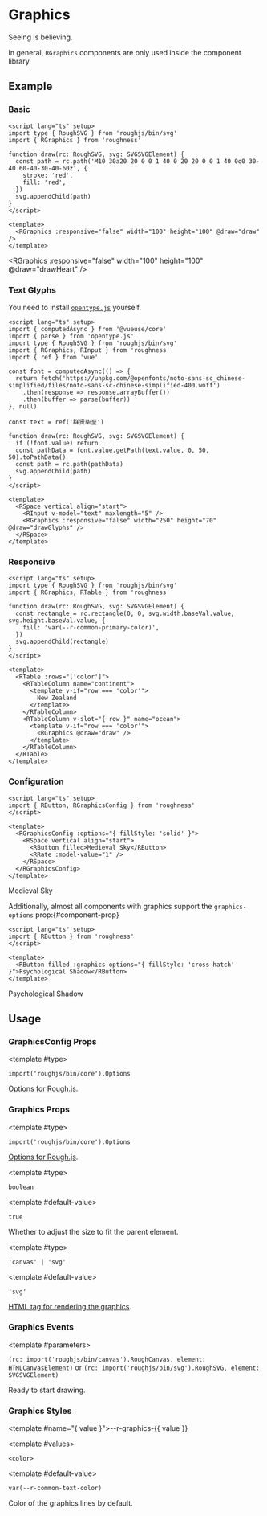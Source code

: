 <script lang="ts" setup>
import { computedAsync } from '@vueuse/core'
import { parse } from 'opentype.js'
import { RButton, RCard, RDetails, RGraphics, RGraphicsConfig, RInput, RRate, RSpace, RTable, RTableColumn, RText } from 'roughness'
import type { RoughSVG } from 'roughjs/bin/svg'
import { ref } from 'vue'

function drawHeart(rc: RoughSVG, svg: SVGSVGElement) {
  const path = rc.path('M10 30a20 20 0 0 1 40 0 20 20 0 0 1 40 0q0 30-40 60-40-30-40-60z', {
    stroke: 'red',
    fill: 'red',
  })
  svg.appendChild(path)
}

function drawOcean(rc: RoughSVG, svg: SVGSVGElement) {
  const rectangle = rc.rectangle(0, 0, svg.width.baseVal.value, svg.height.baseVal.value, {
    fill: 'var(--r-common-primary-color)',
  })
  svg.appendChild(rectangle)
}

const font = computedAsync(() => {
  return fetch('https://unpkg.com/@openfonts/noto-sans-sc_chinese-simplified/files/noto-sans-sc-chinese-simplified-400.woff')
    .then(response => response.arrayBuffer())
    .then(buffer => parse(buffer))
}, null)

const text = ref('群贤毕至')

function drawGlyphs(rc: RoughSVG, svg: SVGSVGElement) {
  if (!font.value) return
  const pathData = font.value.getPath(text.value, 0, 50, 50).toPathData()
  const path = rc.path(pathData, {
    fill: 'var(--r-common-text-color)',
  })
  svg.appendChild(path)
}
</script>

# Graphics

Seeing is believing.

<RCard type="warning">

In general, `RGraphics` components are only used inside the component library.

</RCard>

## Example

### Basic

<RDetails>
  <template #summary>Show Code</template>

```vue
<script lang="ts" setup>
import type { RoughSVG } from 'roughjs/bin/svg'
import { RGraphics } from 'roughness'

function draw(rc: RoughSVG, svg: SVGSVGElement) {
  const path = rc.path('M10 30a20 20 0 0 1 40 0 20 20 0 0 1 40 0q0 30-40 60-40-30-40-60z', {
    stroke: 'red',
    fill: 'red',
  })
  svg.appendChild(path)
}
</script>

<template>
  <RGraphics :responsive="false" width="100" height="100" @draw="draw" />
</template>
```

</RDetails>

<RGraphics :responsive="false" width="100" height="100" @draw="drawHeart" />

### Text Glyphs

<RCard type="comment">

You need to install [`opentype.js`](https://www.npmjs.com/package/opentype.js) yourself.

</RCard>

<RDetails>
  <template #summary>Show Code</template>

```vue
<script lang="ts" setup>
import { computedAsync } from '@vueuse/core'
import { parse } from 'opentype.js'
import type { RoughSVG } from 'roughjs/bin/svg'
import { RGraphics, RInput } from 'roughness'
import { ref } from 'vue'

const font = computedAsync(() => {
  return fetch('https://unpkg.com/@openfonts/noto-sans-sc_chinese-simplified/files/noto-sans-sc-chinese-simplified-400.woff')
    .then(response => response.arrayBuffer())
    .then(buffer => parse(buffer))
}, null)

const text = ref('群贤毕至')

function draw(rc: RoughSVG, svg: SVGSVGElement) {
  if (!font.value) return
  const pathData = font.value.getPath(text.value, 0, 50, 50).toPathData()
  const path = rc.path(pathData)
  svg.appendChild(path)
}
</script>

<template>
  <RSpace vertical align="start">
    <RInput v-model="text" maxlength="5" />
    <RGraphics :responsive="false" width="250" height="70" @draw="drawGlyphs" />
  </RSpace>
</template>
```

</RDetails>

<RSpace vertical align="start">
  <RInput v-model="text" maxlength="5" />
  <RGraphics :responsive="false" width="250" height="70" @draw="drawGlyphs" />
</RSpace>

### Responsive

<RDetails>
  <template #summary>Show Code</template>

```vue
<script lang="ts" setup>
import type { RoughSVG } from 'roughjs/bin/svg'
import { RGraphics, RTable } from 'roughness'

function draw(rc: RoughSVG, svg: SVGSVGElement) {
  const rectangle = rc.rectangle(0, 0, svg.width.baseVal.value, svg.height.baseVal.value, {
    fill: 'var(--r-common-primary-color)',
  })
  svg.appendChild(rectangle)
}
</script>

<template>
  <RTable :rows="['color']">
    <RTableColumn name="continent">
      <template v-if="row === 'color'">
        New Zealand
      </template>
    </RTableColumn>
    <RTableColumn v-slot="{ row }" name="ocean">
      <template v-if="row === 'color'">
        <RGraphics @draw="draw" />
      </template>
    </RTableColumn>
  </RTable>
</template>
```

</RDetails>

<RTable :rows="['color']">
  <RTableColumn v-slot="{ row }" name="continent">
    <template v-if="row === 'color'">
      New Zealand
    </template>
  </RTableColumn>
  <RTableColumn v-slot="{ row }" name="ocean">
    <template v-if="row === 'color'">
      <RGraphics @draw="drawOcean" />
    </template>
  </RTableColumn>
</RTable>

### Configuration

<RDetails>
  <template #summary>Show Code</template>

```vue
<script lang="ts" setup>
import { RButton, RGraphicsConfig } from 'roughness'
</script>

<template>
  <RGraphicsConfig :options="{ fillStyle: 'solid' }">
    <RSpace vertical align="start">
      <RButton filled>Medieval Sky</RButton>
      <RRate :model-value="1" />
    </RSpace>
  </RGraphicsConfig>
</template>
```

</RDetails>

<RGraphicsConfig :options="{ fillStyle: 'solid' }">
  <RSpace vertical align="start">
    <RButton filled>Medieval Sky</RButton>
    <RRate :model-value="1" />
  </RSpace>
</RGraphicsConfig>

Additionally, almost all components with graphics support the `graphics-options` prop:{#component-prop}

<RDetails>
  <template #summary>Show Code</template>

```vue
<script lang="ts" setup>
import { RButton } from 'roughness'
</script>

<template>
  <RButton filled :graphics-options="{ fillStyle: 'cross-hatch' }">Psychological Shadow</RButton>
</template>
```

</RDetails>

<RButton filled :graphics-options="{ fillStyle: 'cross-hatch' }">Psychological Shadow</RButton>

## Usage

### GraphicsConfig Props

<RPropsTable>

  <RProp name="options">

  <template #type>

  `import('roughjs/bin/core').Options`

  </template>

  [Options for Rough.js](https://github.com/rough-stuff/rough/wiki#options).

  </RProp>

</RPropsTable>

### Graphics Props

<RPropsTable>

  <RProp name="options">

  <template #type>

  `import('roughjs/bin/core').Options`

  </template>

  [Options for Rough.js](https://github.com/rough-stuff/rough/wiki#options).

  </RProp>

  <RProp name="responsive">

  <template #type>

  `boolean`

  </template>

  <template #default-value>

  `true`

  </template>

  Whether to adjust the size to fit the parent element.

  </RProp>

  <RProp name="tag">

  <template #type>

  `'canvas' | 'svg'`

  </template>

  <template #default-value>

  `'svg'`

  </template>

  [HTML tag for rendering the graphics](https://github.com/rough-stuff/rough/wiki#roughcanvas--roughsvg).

  </RProp>

</RPropsTable>

### Graphics Events

<REventsTable>

  <REvent name="draw">

  <template #parameters>

  `(rc: import('roughjs/bin/canvas').RoughCanvas, element: HTMLCanvasElement)` or `(rc: import('roughjs/bin/svg').RoughSVG, element: SVGSVGElement)`

  </template>

  Ready to start drawing.

  </REvent>

</REventsTable>

### Graphics Styles

<RStylesTable>

  <template #name="{ value }">--r-graphics-{{ value }}</template>

  <RStyle name="stroke-color">

  <template #values>

  `<color>`

  </template>

  <template #default-value>

  `var(--r-common-text-color)`

  </template>

  Color of the graphics lines by default.

  </RStyle>

</RStylesTable>
